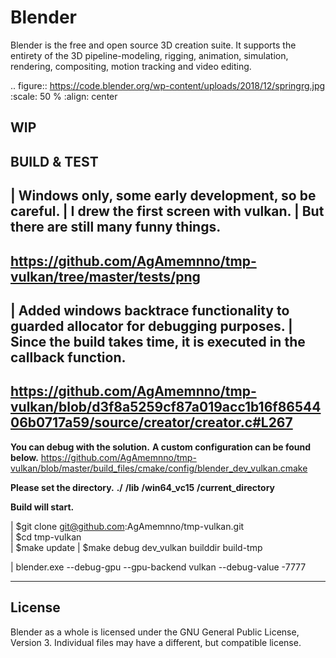 Blender
=======

Blender is the free and open source 3D creation suite.
It supports the entirety of the 3D pipeline-modeling, rigging, animation, simulation, rendering, compositing,
motion tracking and video editing.

.. figure:: https://code.blender.org/wp-content/uploads/2018/12/springrg.jpg
   :scale: 50 %
   :align: center


WIP
-------



BUILD & TEST
-------
| Windows only, some early development, so be careful.
| I drew the first screen with vulkan.
| But there are still many funny things.
-------
https://github.com/AgAmemnno/tmp-vulkan/tree/master/tests/png
-------
| Added windows backtrace functionality to guarded allocator for debugging purposes.
| Since the build takes time, it is executed in the callback function.
-------
https://github.com/AgAmemnno/tmp-vulkan/blob/d3f8a5259cf87a019acc1b16f8654406b0717a59/source/creator/creator.c#L267
-------
**You can debug with the solution.**
**A custom configuration can be found below.**
https://github.com/AgAmemnno/tmp-vulkan/blob/master/build_files/cmake/config/blender_dev_vulkan.cmake

**Please set the directory.**
    **./**
      **\/lib**
        **\/win64_vc15**
    **\/current_directory**


**Build will start.**

| $git clone git@github.com:AgAmemnno/tmp-vulkan.git  
| $cd tmp-vulkan  
| $make update
| $make debug dev_vulkan builddir build-tmp 

| blender.exe --debug-gpu --gpu-backend vulkan --debug-value -7777 

-------
License
-------

Blender as a whole is licensed under the GNU General Public License, Version 3.
Individual files may have a different, but compatible license.



